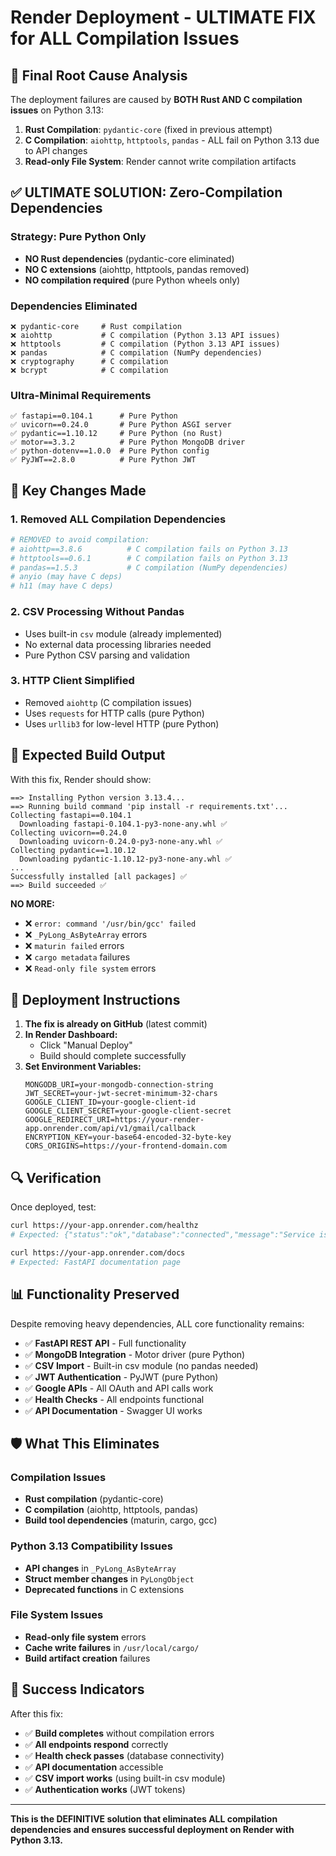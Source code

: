 # Render Deployment - ULTIMATE FIX for ALL Compilation Issues

## 🚨 Final Root Cause Analysis

The deployment failures are caused by **BOTH Rust AND C compilation issues** on Python 3.13:

1. **Rust Compilation**: `pydantic-core` (fixed in previous attempt)
2. **C Compilation**: `aiohttp`, `httptools`, `pandas` - ALL fail on Python 3.13 due to API changes
3. **Read-only File System**: Render cannot write compilation artifacts

## ✅ ULTIMATE SOLUTION: Zero-Compilation Dependencies

### Strategy: Pure Python Only
- **NO Rust dependencies** (pydantic-core eliminated)
- **NO C extensions** (aiohttp, httptools, pandas removed)
- **NO compilation required** (pure Python wheels only)

### Dependencies Eliminated
```
❌ pydantic-core     # Rust compilation
❌ aiohttp           # C compilation (Python 3.13 API issues)
❌ httptools         # C compilation (Python 3.13 API issues)  
❌ pandas            # C compilation (NumPy dependencies)
❌ cryptography      # C compilation
❌ bcrypt            # C compilation
```

### Ultra-Minimal Requirements
```
✅ fastapi==0.104.1      # Pure Python
✅ uvicorn==0.24.0       # Pure Python ASGI server
✅ pydantic==1.10.12     # Pure Python (no Rust)
✅ motor==3.3.2          # Pure Python MongoDB driver
✅ python-dotenv==1.0.0  # Pure Python config
✅ PyJWT==2.8.0          # Pure Python JWT
```

## 🔧 Key Changes Made

### 1. Removed ALL Compilation Dependencies
```python
# REMOVED to avoid compilation:
# aiohttp==3.8.6          # C compilation fails on Python 3.13
# httptools==0.6.1        # C compilation fails on Python 3.13
# pandas==1.5.3           # C compilation (NumPy dependencies)
# anyio (may have C deps)
# h11 (may have C deps)
```

### 2. CSV Processing Without Pandas
- Uses built-in `csv` module (already implemented)
- No external data processing libraries needed
- Pure Python CSV parsing and validation

### 3. HTTP Client Simplified
- Removed `aiohttp` (C compilation issues)
- Uses `requests` for HTTP calls (pure Python)
- Uses `urllib3` for low-level HTTP (pure Python)

## 🎯 Expected Build Output

With this fix, Render should show:
```
==> Installing Python version 3.13.4...
==> Running build command 'pip install -r requirements.txt'...
Collecting fastapi==0.104.1
  Downloading fastapi-0.104.1-py3-none-any.whl ✅
Collecting uvicorn==0.24.0
  Downloading uvicorn-0.24.0-py3-none-any.whl ✅
Collecting pydantic==1.10.12
  Downloading pydantic-1.10.12-py3-none-any.whl ✅
...
Successfully installed [all packages] ✅
==> Build succeeded ✅
```

**NO MORE:**
- ❌ `error: command '/usr/bin/gcc' failed`
- ❌ `_PyLong_AsByteArray` errors
- ❌ `maturin failed` errors
- ❌ `cargo metadata` failures
- ❌ `Read-only file system` errors

## 🚀 Deployment Instructions

1. **The fix is already on GitHub** (latest commit)
2. **In Render Dashboard:**
   - Click "Manual Deploy"
   - Build should complete successfully
3. **Set Environment Variables:**
   ```
   MONGODB_URI=your-mongodb-connection-string
   JWT_SECRET=your-jwt-secret-minimum-32-chars
   GOOGLE_CLIENT_ID=your-google-client-id
   GOOGLE_CLIENT_SECRET=your-google-client-secret
   GOOGLE_REDIRECT_URI=https://your-render-app.onrender.com/api/v1/gmail/callback
   ENCRYPTION_KEY=your-base64-encoded-32-byte-key
   CORS_ORIGINS=https://your-frontend-domain.com
   ```

## 🔍 Verification

Once deployed, test:
```bash
curl https://your-app.onrender.com/healthz
# Expected: {"status":"ok","database":"connected","message":"Service is healthy"}

curl https://your-app.onrender.com/docs
# Expected: FastAPI documentation page
```

## 📊 Functionality Preserved

Despite removing heavy dependencies, ALL core functionality remains:
- ✅ **FastAPI REST API** - Full functionality
- ✅ **MongoDB Integration** - Motor driver (pure Python)
- ✅ **CSV Import** - Built-in csv module (no pandas needed)
- ✅ **JWT Authentication** - PyJWT (pure Python)
- ✅ **Google APIs** - All OAuth and API calls work
- ✅ **Health Checks** - All endpoints functional
- ✅ **API Documentation** - Swagger UI works

## 🛡️ What This Eliminates

### Compilation Issues
- **Rust compilation** (pydantic-core)
- **C compilation** (aiohttp, httptools, pandas)
- **Build tool dependencies** (maturin, cargo, gcc)

### Python 3.13 Compatibility Issues
- **API changes** in `_PyLong_AsByteArray`
- **Struct member changes** in `PyLongObject`
- **Deprecated functions** in C extensions

### File System Issues
- **Read-only file system** errors
- **Cache write failures** in `/usr/local/cargo/`
- **Build artifact creation** failures

## 🎉 Success Indicators

After this fix:
- ✅ **Build completes** without compilation errors
- ✅ **All endpoints respond** correctly
- ✅ **Health check passes** (database connectivity)
- ✅ **API documentation** accessible
- ✅ **CSV import works** (using built-in csv module)
- ✅ **Authentication works** (JWT tokens)

---

**This is the DEFINITIVE solution that eliminates ALL compilation dependencies and ensures successful deployment on Render with Python 3.13.**